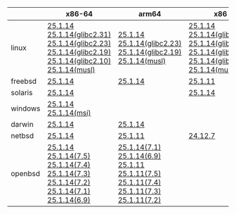 ||x86-64|arm64|x86|ppc64le|armv7|armel|
| --- | --- | --- | --- | --- | --- | --- |
|linux|[25.1.14](https://github.com/roswell/sbcl_head/releases/download/25.1.14/sbcl-25.1.14-x86-64-linux-binary.tar.bz2)<br />[25.1.14(glibc2.31)](https://github.com/roswell/sbcl_head/releases/download/25.1.14/sbcl-25.1.14-x86-64-linux-glibc2.31-binary.tar.bz2)<br />[25.1.14(glibc2.23)](https://github.com/roswell/sbcl_head/releases/download/25.1.14/sbcl-25.1.14-x86-64-linux-glibc2.23-binary.tar.bz2)<br />[25.1.14(glibc2.19)](https://github.com/roswell/sbcl_head/releases/download/25.1.14/sbcl-25.1.14-x86-64-linux-glibc2.19-binary.tar.bz2)<br />[25.1.14(glibc2.10)](https://github.com/roswell/sbcl_head/releases/download/25.1.14/sbcl-25.1.14-x86-64-linux-glibc2.10-binary.tar.bz2)<br />[25.1.14(musl)](https://github.com/roswell/sbcl_head/releases/download/25.1.14/sbcl-25.1.14-x86-64-linux-musl-binary.tar.bz2)<br />|[25.1.14](https://github.com/roswell/sbcl_head/releases/download/25.1.14/sbcl-25.1.14-arm64-linux-binary.tar.bz2)<br />[25.1.14(glibc2.23)](https://github.com/roswell/sbcl_head/releases/download/25.1.14/sbcl-25.1.14-arm64-linux-glibc2.23-binary.tar.bz2)<br />[25.1.14(glibc2.19)](https://github.com/roswell/sbcl_head/releases/download/25.1.14/sbcl-25.1.14-arm64-linux-glibc2.19-binary.tar.bz2)<br />[25.1.14(musl)](https://github.com/roswell/sbcl_head/releases/download/25.1.14/sbcl-25.1.14-arm64-linux-musl-binary.tar.bz2)<br />|[25.1.14](https://github.com/roswell/sbcl_head/releases/download/25.1.14/sbcl-25.1.14-x86-linux-binary.tar.bz2)<br />[25.1.14(glibc2.31)](https://github.com/roswell/sbcl_head/releases/download/25.1.14/sbcl-25.1.14-x86-linux-glibc2.31-binary.tar.bz2)<br />[25.1.14(glibc2.23)](https://github.com/roswell/sbcl_head/releases/download/25.1.14/sbcl-25.1.14-x86-linux-glibc2.23-binary.tar.bz2)<br />[25.1.14(glibc2.19)](https://github.com/roswell/sbcl_head/releases/download/25.1.14/sbcl-25.1.14-x86-linux-glibc2.19-binary.tar.bz2)<br />[25.1.14(glibc2.10)](https://github.com/roswell/sbcl_head/releases/download/25.1.14/sbcl-25.1.14-x86-linux-glibc2.10-binary.tar.bz2)<br />[25.1.14(musl)](https://github.com/roswell/sbcl_head/releases/download/25.1.14/sbcl-25.1.14-x86-linux-musl-binary.tar.bz2)<br />|[25.1.14](https://github.com/roswell/sbcl_head/releases/download/25.1.14/sbcl-25.1.14-ppc64le-linux-binary.tar.bz2)<br />[25.1.14(glibc2.23)](https://github.com/roswell/sbcl_head/releases/download/25.1.14/sbcl-25.1.14-ppc64le-linux-glibc2.23-binary.tar.bz2)<br />[25.1.14(glibc2.19)](https://github.com/roswell/sbcl_head/releases/download/25.1.14/sbcl-25.1.14-ppc64le-linux-glibc2.19-binary.tar.bz2)<br />|[25.1.11](https://github.com/roswell/sbcl_head/releases/download/25.1.11/sbcl-25.1.11-armv7-linux-binary.tar.bz2)<br />|[25.1.11](https://github.com/roswell/sbcl_head/releases/download/25.1.11/sbcl-25.1.11-armel-linux-binary.tar.bz2)<br />|
|freebsd|[25.1.14](https://github.com/roswell/sbcl_head/releases/download/25.1.14/sbcl-25.1.14-x86-64-freebsd-binary.tar.bz2)<br />|[25.1.14](https://github.com/roswell/sbcl_head/releases/download/25.1.14/sbcl-25.1.14-arm64-freebsd-binary.tar.bz2)<br />|[25.1.11](https://github.com/roswell/sbcl_head/releases/download/25.1.11/sbcl-25.1.11-x86-freebsd-binary.tar.bz2)<br />||||
|solaris|[25.1.14](https://github.com/roswell/sbcl_head/releases/download/25.1.14/sbcl-25.1.14-x86-64-solaris-binary.tar.bz2)<br />||[25.1.14](https://github.com/roswell/sbcl_head/releases/download/25.1.14/sbcl-25.1.14-x86-solaris-binary.tar.bz2)<br />||||
|windows|[25.1.14](https://github.com/roswell/sbcl_head/releases/download/25.1.14/sbcl-25.1.14-x86-64-windows-binary.tar.bz2)<br />[25.1.14(msi)](https://github.com/roswell/sbcl_head/releases/download/25.1.14/sbcl-25.1.14-x86-64-windows-binary.msi)<br />||||||
|darwin|[25.1.14](https://github.com/roswell/sbcl_head/releases/download/25.1.14/sbcl-25.1.14-x86-64-darwin-binary.tar.bz2)<br />|[25.1.14](https://github.com/roswell/sbcl_head/releases/download/25.1.14/sbcl-25.1.14-arm64-darwin-binary.tar.bz2)<br />|||||
|netbsd|[25.1.14](https://github.com/roswell/sbcl_head/releases/download/25.1.14/sbcl-25.1.14-x86-64-netbsd-binary.tar.bz2)<br />|[25.1.11](https://github.com/roswell/sbcl_head/releases/download/25.1.11/sbcl-25.1.11-arm64-netbsd-binary.tar.bz2)<br />|[24.12.7](https://github.com/roswell/sbcl_head/releases/download/24.12.7/sbcl-24.12.7-x86-netbsd-binary.tar.bz2)<br />||||
|openbsd|[25.1.14](https://github.com/roswell/sbcl_head/releases/download/25.1.14/sbcl-25.1.14-x86-64-openbsd-binary.tar.bz2)<br />[25.1.14(7.5)](https://github.com/roswell/sbcl_head/releases/download/25.1.14/sbcl-25.1.14-x86-64-openbsd-7.5-binary.tar.bz2)<br />[25.1.14(7.4)](https://github.com/roswell/sbcl_head/releases/download/25.1.14/sbcl-25.1.14-x86-64-openbsd-7.4-binary.tar.bz2)<br />[25.1.14(7.3)](https://github.com/roswell/sbcl_head/releases/download/25.1.14/sbcl-25.1.14-x86-64-openbsd-7.3-binary.tar.bz2)<br />[25.1.14(7.2)](https://github.com/roswell/sbcl_head/releases/download/25.1.14/sbcl-25.1.14-x86-64-openbsd-7.2-binary.tar.bz2)<br />[25.1.14(7.1)](https://github.com/roswell/sbcl_head/releases/download/25.1.14/sbcl-25.1.14-x86-64-openbsd-7.1-binary.tar.bz2)<br />[25.1.14(6.9)](https://github.com/roswell/sbcl_head/releases/download/25.1.14/sbcl-25.1.14-x86-64-openbsd-6.9-binary.tar.bz2)<br />|[25.1.14(7.1)](https://github.com/roswell/sbcl_head/releases/download/25.1.14/sbcl-25.1.14-arm64-openbsd-7.1-binary.tar.bz2)<br />[25.1.14(6.9)](https://github.com/roswell/sbcl_head/releases/download/25.1.14/sbcl-25.1.14-arm64-openbsd-6.9-binary.tar.bz2)<br />[25.1.11](https://github.com/roswell/sbcl_head/releases/download/25.1.11/sbcl-25.1.11-arm64-openbsd-binary.tar.bz2)<br />[25.1.11(7.5)](https://github.com/roswell/sbcl_head/releases/download/25.1.11/sbcl-25.1.11-arm64-openbsd-7.5-binary.tar.bz2)<br />[25.1.11(7.4)](https://github.com/roswell/sbcl_head/releases/download/25.1.11/sbcl-25.1.11-arm64-openbsd-7.4-binary.tar.bz2)<br />[25.1.11(7.3)](https://github.com/roswell/sbcl_head/releases/download/25.1.11/sbcl-25.1.11-arm64-openbsd-7.3-binary.tar.bz2)<br />[25.1.11(7.2)](https://github.com/roswell/sbcl_head/releases/download/25.1.11/sbcl-25.1.11-arm64-openbsd-7.2-binary.tar.bz2)<br />|||||
